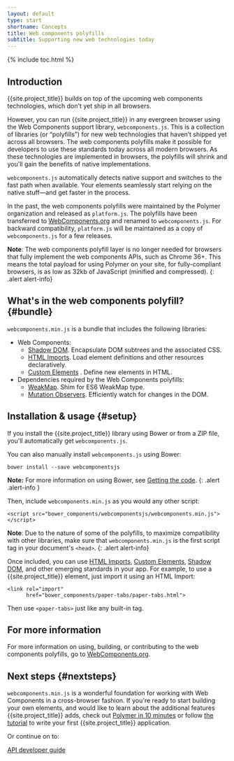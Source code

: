 ```yaml
---
layout: default
type: start
shortname: Concepts
title: Web components polyfills
subtitle: Supporting new web technologies today
---
```


{% include toc.html %}

## Introduction

{{site.project_title}} builds on top of the upcoming web components technologies,
which don't yet ship in all browsers.

However, you can run {{site.project_title}} in any evergreen browser using the
Web Components support library, `webcomponents.js`. This is a collection of
libraries (or “polyfills”) for new web technologies that haven’t shipped yet across
all browsers. The web components polyfills make it possible for developers to use
these standards today across all modern browsers. As these technologies are implemented
in browsers, the polyfills will shrink and you'll gain the benefits of native implementations.

`webcomponents.js` automatically detects native support and switches to the fast
path when available. Your elements seamlessly start relying on the native stuff&mdash;and
get faster in the process.

In the past, the web components polyfills were maintained by
the Polymer organization and released as `platform.js`. The polyfills
have been transferred to [WebComponents.org](http://webcomponents.org)
and renamed to `webcomponents.js`.
For backward compatibility, `platform.js` will be maintained as
a copy of `webcomponents.js` for a few releases.

**Note**: The web components polyfill layer is no longer needed for browsers that
fully implement the web components APIs, such as Chrome 36+.  This means the total
payload for using Polymer on your site, for fully-compliant browsers, is as low as 32kb
of JavaScript (minified and compressed).
{: .alert alert-info}

## What's in the web components polyfill? {#bundle}

`webcomponents.min.js` is a bundle that includes the following libraries:

- Web Components:
  - [Shadow DOM](../../platform/shadow-dom.html). Encapsulate DOM subtrees and the associated CSS.
  - [HTML Imports](../../platform/html-imports.html). Load element definitions and other resources declaratively.
  - [Custom Elements](../../platform/custom-elements.html) . Define new elements in HTML.
- Dependencies required by the Web Components polyfills:
  - [WeakMap](https://github.com/Polymer/WeakMap). Shim for ES6 WeakMap type.
  - [Mutation Observers](https://github.com/Polymer/MutationObservers). Efficiently watch for changes in the DOM.

## Installation & usage {#setup}

If you install the {{site.project_title}} library using Bower or from a ZIP file,
you'll automatically get `webcomponents.js`.

You can also manually install `webcomponents.js` using Bower:

    bower install --save webcomponentsjs

**Note:** For more information on using Bower, see
[Getting the code](getting-the-code.html).
{: .alert .alert-info }

Then, include `webcomponents.min.js` as you would any other script:

    <script src="bower_components/webcomponentsjs/webcomponents.min.js"></script>

**Note**: Due to the nature of some of the polyfills, to maximize compatibility with other
libraries, make sure that `webcomponents.min.js` is the first script tag in your document's `<head>`.
{: .alert alert-info}

Once included, you can use [HTML Imports](../../platform/html-imports.html),
[Custom Elements](../../platform/custom-elements.html), [Shadow DOM](../../platform/shadow-dom.html),
and other emerging standards in your app. For example, to use a {{site.project_title}} element,
just import it using an HTML Import:

    <link rel="import"
          href="bower_components/paper-tabs/paper-tabs.html">

Then use `<paper-tabs>` just like any built-in tag.

## For more information

For more information on using, building, or contributing to the web components polyfills,
go to [WebComponents.org](http://webcomponents.org).

## Next steps {#nextsteps}

`webcomponents.min.js` is a wonderful foundation for working with Web Components in a
cross-browser fashion. If you're ready to start building your own elements, and would
like to learn about the additional features {{site.project_title}} adds, check out
[Polymer in 10 minutes](creatingelements.html) or follow
[the tutorial](tutorial/intro.html) to write your first {{site.project_title}} application.

Or continue on to:

<p>
<a href="../docs/polymer/polymer.html">
  <paper-button raised><core-icon icon="arrow-forward" ></core-icon>API developer guide</paper-button>
</a>
</p>
